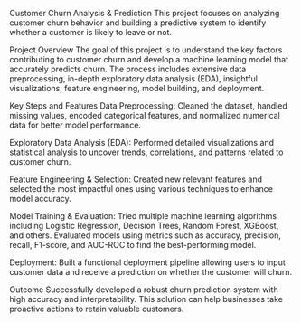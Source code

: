 Customer Churn Analysis & Prediction
This project focuses on analyzing customer churn behavior and building a predictive system to identify whether a customer is likely to leave or not.

Project Overview
The goal of this project is to understand the key factors contributing to customer churn and develop a machine learning model that accurately predicts churn. The process includes extensive data preprocessing, in-depth exploratory data analysis (EDA), insightful visualizations, feature engineering, model building, and deployment.

Key Steps and Features
Data Preprocessing: Cleaned the dataset, handled missing values, encoded categorical features, and normalized numerical data for better model performance.

Exploratory Data Analysis (EDA): Performed detailed visualizations and statistical analysis to uncover trends, correlations, and patterns related to customer churn.

Feature Engineering & Selection: Created new relevant features and selected the most impactful ones using various techniques to enhance model accuracy.

Model Training & Evaluation: Tried multiple machine learning algorithms including Logistic Regression, Decision Trees, Random Forest, XGBoost, and others. Evaluated models using metrics such as accuracy, precision, recall, F1-score, and AUC-ROC to find the best-performing model.

Deployment: Built a functional deployment pipeline allowing users to input customer data and receive a prediction on whether the customer will churn.

Outcome
Successfully developed a robust churn prediction system with high accuracy and interpretability. This solution can help businesses take proactive actions to retain valuable customers.
